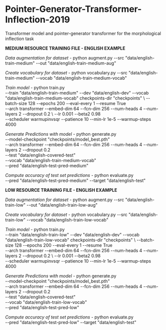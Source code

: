 # Pointer-Generator-Transformer-Inflection-2019
Transformer model and pointer-generator transformer for the morphological inflection task

**MEDIUM RESOURCE TRAINING FILE - ENGLISH EXAMPLE**

*Data augmentation for dataset* - python augment.py --src "data/english-train-medium" --out "data/english-train-medium-aug"

*Create vocabulary for dataset* - python vocabulary.py --src "data/english-train-medium" --vocab "data/english-train-medium-vocab"

*Train model* - python train.py \
 --train "data/english-train-medium" --dev "data/english-dev" --vocab "data/english-train-medium-vocab" checkpoints-dir "checkpoints" \ 
 --batch-size 128 --epochs 200 --eval-every 1 --resume True \
 --arch transformer --embed-dim 64 --fcn-dim 256 --num-heads 4 --num-layers 2  --dropout 0.2 \ 
 --lr 0.001 --beta2 0.98 \
 --scheduler warmupinvsqr --patience 10 --min-lr 1e-5 --warmup-steps 4000

*Generate Predictions with model* - python generate.py \
--model-checkpoint "checkpoints/model_best.pth" \
--arch transformer --embed-dim 64 --fcn-dim 256 --num-heads 4 --num-layers 2  --dropout 0.2 \
--test "data/english-covered-test" \
--vocab "data/english-train-medium-vocab" \
--pred "data/english-test-pred-medium"

*Compute accuracy of test set predictions* - python evaluate.py \
--pred "data/english-test-pred-medium" --target "data/english-test"


**LOW RESOURCE TRAINING FILE - ENGLISH EXAMPLE**

*Data augmentation for dataset* - python augment.py --src "data/english-train-low" --out "data/english-train-low-aug"

*Create vocabulary for dataset* - python vocabulary.py --src "data/english-train-low" --vocab "data/english-train-low-vocab"

*Train model* - python train.py \
 --train "data/english-train-low" --dev "data/english-dev" --vocab "data/english-train-low-vocab" checkpoints-dir "checkpoints" \ 
 --batch-size 128 --epochs 200 --eval-every 1 --resume True \
 --arch transformer --embed-dim 64 --fcn-dim 256 --num-heads 4 --num-layers 2  --dropout 0.2 \ 
 --lr 0.001 --beta2 0.98 \
 --scheduler warmupinvsqr --patience 10 --min-lr 1e-5 --warmup-steps 4000

*Generate Predictions with model* - python generate.py \
--model-checkpoint "checkpoints/model_best.pth" \
--arch transformer --embed-dim 64 --fcn-dim 256 --num-heads 4 --num-layers 2  --dropout 0.2 \
--test "data/english-covered-test" \
--vocab "data/english-train-low-vocab" \
--pred "data/english-test-pred-low"

*Compute accuracy of test set predictions* - python evaluate.py \
--pred "data/english-test-pred-low" --target "data/english-test"
